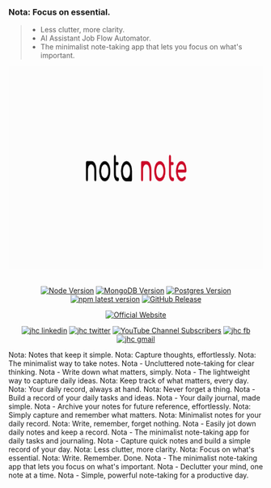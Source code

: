 ### Nota: Focus on essential.
> - Less clutter, more clarity.
> - AI Assistant Job Flow Automator. 
> - The minimalist note-taking app that lets you focus on what's important.

<div align="center">

<a href='https://www.hypech.com'>
<img src="./images/nota.png" alt="AI-Powered Cover Letter" height=400></img></a>
<br></br>

[![Node Version](https://img.shields.io/badge/nodejs-18,_20-green.svg?logo=node.js&style=flat)](https://nodejs.org)
[![MongoDB Version](https://img.shields.io/badge/mongodb-4.2,_4.4,_5,_6,_7-green.svg?logo=mongodb&style=flat)](https://www.mongodb.com)
[![Postgres Version](https://img.shields.io/badge/postgresql-13,_14,_15,_16-green.svg?logo=postgresql&style=flat)](https://www.postgresql.org)
[![npm latest version](https://img.shields.io/npm/v/parse-server/latest.svg)](https://www.npmjs.com/package/parse-server)
[![GitHub Release](https://img.shields.io/github/v/release/aiXpertLab/AI-Powered-Automatically-Customize-Cover-Letter)](https://github.com/aiXpertLab/AI-Powered-Automatically-Customize-Cover-Letter/releases)
 
[![Official Website](<https://img.shields.io/badge/-Visit%20the%20Official%20Website%20%E2%86%92-rgb(21,204,116)?style=for-the-badge>)](https://hypech.com)

[![jhc linkedin](https://img.shields.io/badge/Linkedin-aiXpert-5087B2.svg?style=flat&logo=Linkedin)](https://www.linkedin.com/in/aiXpert)
[![jhc twitter](https://img.shields.io/badge/Twitter-@aiXpertLab-00aced.svg?style=flat&logo=twitter)](https://twitter.com/aiXpertLab)
[![YouTube Channel Subscribers](https://img.shields.io/youtube/channel/subscribers/UCNcmE7uHam8jSLSa8CvMgQQ)](https://www.youtube.com/@aiXpertLab)
[![jhc fb](https://img.shields.io/badge/Facebook-aiXpertLab-5087B2.svg?style=flat&logo=facebook)](https://www.facebook.com/aiXpertLab/)
[![jhc gmail](https://img.shields.io/badge/Gmail-aiXpertLab@gmail.com-5087B2.svg?style=flat&logo=gmail)](https://gmail.com)

</div> 
<div>
    Nota: Notes that keep it simple.
    Nota: Capture thoughts, effortlessly.
    Nota: The minimalist way to take notes.
    Nota - Uncluttered note-taking for clear thinking.
    Nota - Write down what matters, simply.
    Nota - The lightweight way to capture daily ideas.
    Nota: Keep track of what matters, every day.
    Nota: Your daily record, always at hand.
    Nota: Never forget a thing.
    Nota - Build a record of your daily tasks and ideas.
    Nota - Your daily journal, made simple.
    Nota - Archive your notes for future reference, effortlessly.
    Nota: Simply capture and remember what matters.
    Nota: Minimalist notes for your daily record.
    Nota: Write, remember, forget nothing.
    Nota - Easily jot down daily notes and keep a record.
    Nota - The minimalist note-taking app for daily tasks and journaling.
    Nota - Capture quick notes and build a simple record of your day.
    Nota: Less clutter, more clarity.
    Nota: Focus on what's essential.
    Nota: Write. Remember. Done.
    Nota - The minimalist note-taking app that lets you focus on what's important.
    Nota - Declutter your mind, one note at a time.
    Nota - Simple, powerful note-taking for a productive day.

</div> 
